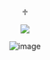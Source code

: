 <p align="center"

## ♱

<p align="center">

<img src="https://komarev.com/ghpvc/?username=kysouu&color=bab9b5">

<p align="center"

 ![image](https://github.com/user-attachments/assets/1bcd8bb9-eef5-45cb-8fcf-95bcd3676358)
